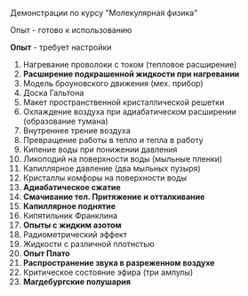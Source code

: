 Демонстрации по курсу "Молекулярная физика"

Опыт - готово к использованию

**Опыт** - требует настройки

1. Нагревание проволоки с током (тепловое расширение)
2. **Расширение подкрашенной жидкости при нагревании**
3. Модель броуновского движения (мех. прибор)
4. Доска Гальтона
5. Макет пространственной кристаллической решетки
6. Охлаждение воздуха при адиабатическом расширении (образование тумана)
7. Внутреннее трение воздуха 
8. Превращение работы в тепло и тепла в работу
9. Кипение воды при понижении давления
10. Ликоподий на поверхности воды (мыльные пленки)
11. Капиллярное давление (два мыльных пузыря)
12. Кристаллы комфоры на поверхности воды
13. **Адиабатическое сжатие**
14. **Смачивание тел. Притяжение и отталкивание**
15. **Капиллярное поднятие**
16. Кипятильник Франклина
17. **Опыты с жидким азотом**
18. Радиометрический эффект
19. Жидкости с различной плотнстью
20. **Опыт Плато**
21. **Распространение звука в разреженном воздухе**
22. Критическое состояние эфира (три ампулы)
23. **Магдебургские полушария**
